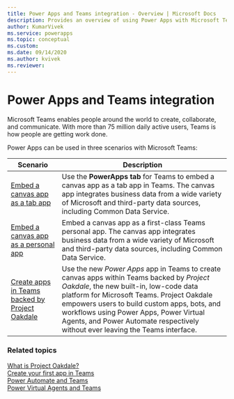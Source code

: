 ```yaml
---
title: Power Apps and Teams integration - Overview | Microsoft Docs
description: Provides an overview of using Power Apps with Microsoft Teams.
author: KumarVivek
ms.service: powerapps
ms.topic: conceptual
ms.custom: 
ms.date: 09/14/2020
ms.author: kvivek
ms.reviewer: 
---
```

# Power Apps and Teams integration

Microsoft Teams enables people around the world to create, collaborate, and communicate. With more than 75 million daily active users, Teams is how people are getting work done.

Power Apps can be used in three scenarios with Microsoft Teams:

Scenario|Description
--------|-------
[Embed a canvas app as a tab app](embed-teams-tab.md)| Use the **PowerApps tab** for Teams to embed a canvas app as a tab app in Teams. The canvas app integrates business data from a wide variety of Microsoft and third-party data sources, including Common Data Service.|
[Embed a canvas app as a personal app](embed-teams-app.md)| Embed a canvas app as a first-class Teams personal app. The canvas app integrates business data from a wide variety of Microsoft and third-party data sources, including Common Data Service.| 
[Create apps in Teams backed by Project Oakdale](create-apps-overview.md)|Use the new *Power Apps* app in Teams to create canvas apps within Teams backed by *Project Oakdale*, the new built-in, low-code data platform for Microsoft Teams. Project Oakdale empowers users to build custom apps, bots, and workflows using Power Apps, Power Virtual Agents, and Power Automate respectively without ever leaving the Teams interface.

### Related topics

[What is Project Oakdale?](install-personal-app.md)<br/>
[Create your first app in Teams](create-first-app.md)<br/>
[Power Automate and Teams](/power-automate/teams/overview)<br/>
[Power Virtual Agents and Teams](https://aka.ms/pva-teams-docs)

